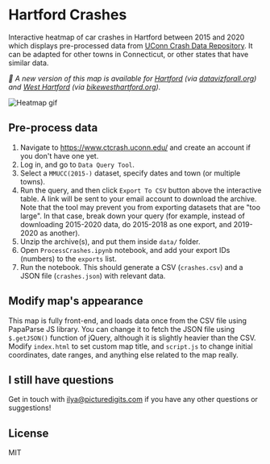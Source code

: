 # Hartford Crashes

Interactive heatmap of car crashes in Hartford between 2015 and 2020 which
displays pre-processed data from [UConn Crash Data Repository](https://www.ctcrash.uconn.edu/).
It can be adapted for other towns in Connecticut, or other states that have similar data.

*🎊 A new version of this map is available for [Hartford](https://datavizforall.org/hartford-crashes/) (via [datavizforall.org](https://datavizforall.org/)) and [West Hartford](https://bikewesthartford.github.io/wh-crashes/) (via [bikewesthartford.org](https://bikewesthartford.org/)).*

![Heatmap gif](./img/demo.gif)

## Pre-process data

1. Navigate to https://www.ctcrash.uconn.edu/ and create an account if you don't have one yet.
2. Log in, and go to `Data Query Tool`.
3. Select a `MMUCC(2015-)` dataset, specify dates and town (or multiple towns).
4. Run the query, and then click `Export To CSV` button above the interactive table. A link will be sent to your email account to download the archive. Note that the tool may prevent you from exporting datasets that are "too large". In that case, break down your query (for example, instead of downloading 2015-2020 data, do 2015-2018
as one export, and 2019-2020 as another).
5. Unzip the archive(s), and put them inside `data/` folder.
6. Open `ProcessCrashes.ipynb` notebook, and add your export IDs (numbers) to the `exports` list.
7. Run the notebook. This should generate a CSV (`crashes.csv`) and a JSON file (`crashes.json`) with relevant data.

## Modify map's appearance

This map is fully front-end, and loads data once from the CSV file using PapaParse JS library. You
can change it to fetch the JSON file using `$.getJSON()` function of jQuery, although it is slightly
heavier than the CSV. Modify `index.html` to set custom map title, and `script.js` to change initial coordinates, date ranges, and anything else related to the map really.

## I still have questions

Get in touch with ilya@picturedigits.com if you have any other questions or suggestions!

## License
MIT
